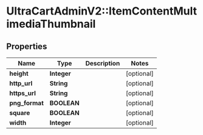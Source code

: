 # UltraCartAdminV2::ItemContentMultimediaThumbnail

## Properties
Name | Type | Description | Notes
------------ | ------------- | ------------- | -------------
**height** | **Integer** |  | [optional] 
**http_url** | **String** |  | [optional] 
**https_url** | **String** |  | [optional] 
**png_format** | **BOOLEAN** |  | [optional] 
**square** | **BOOLEAN** |  | [optional] 
**width** | **Integer** |  | [optional] 


